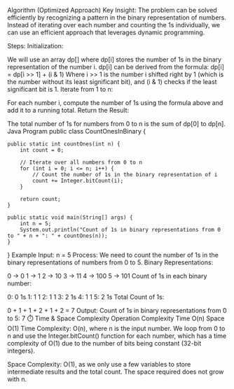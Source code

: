 Algorithm (Optimized Approach)
Key Insight:
The problem can be solved efficiently by recognizing a pattern in the binary representation of numbers. Instead of iterating over each number and counting the 1s individually, we can use an efficient approach that leverages dynamic programming.

Steps:
Initialization:

We will use an array dp[] where dp[i] stores the number of 1s in the binary representation of the number i.
dp[i] can be derived from the formula:
dp[i] = dp[i >> 1] + (i & 1)
Where i >> 1 is the number i shifted right by 1 (which is the number without its least significant bit), and (i & 1) checks if the least significant bit is 1.
Iterate from 1 to n:

For each number i, compute the number of 1s using the formula above and add it to a running total.
Return the Result:

The total number of 1s for numbers from 0 to n is the sum of dp[0] to dp[n].
 Java Program
public class CountOnesInBinary {

    public static int countOnes(int n) {
        int count = 0;
        
        // Iterate over all numbers from 0 to n
        for (int i = 0; i <= n; i++) {
            // Count the number of 1s in the binary representation of i
            count += Integer.bitCount(i);
        }
        
        return count;
    }

    public static void main(String[] args) {
        int n = 5;
        System.out.println("Count of 1s in binary representations from 0 to " + n + ": " + countOnes(n));
    }
}
 Example
Input:
n = 5
Process:
We need to count the number of 1s in the binary representations of numbers from 0 to 5.
Binary Representations:

0 -> 0
1 -> 1
2 -> 10
3 -> 11
4 -> 100
5 -> 101
Count of 1s in each binary number:

0: 0 1s
1: 1 1
2: 1 1
3: 2 1s
4: 1 1
5: 2 1s
Total Count of 1s:

0 + 1 + 1 + 2 + 1 + 2 = 7
 Output:
Count of 1s in binary representations from 0 to 5: 7
⏱️ Time & Space Complexity
Operation	Complexity
Time	O(n)
Space	O(1)
Time Complexity: O(n), where n is the input number. We loop from 0 to n and use the Integer.bitCount() function for each number, which has a time complexity of O(1) due to the number of bits being constant (32-bit integers).

Space Complexity: O(1), as we only use a few variables to store intermediate results and the total count. The space required does not grow with n.
